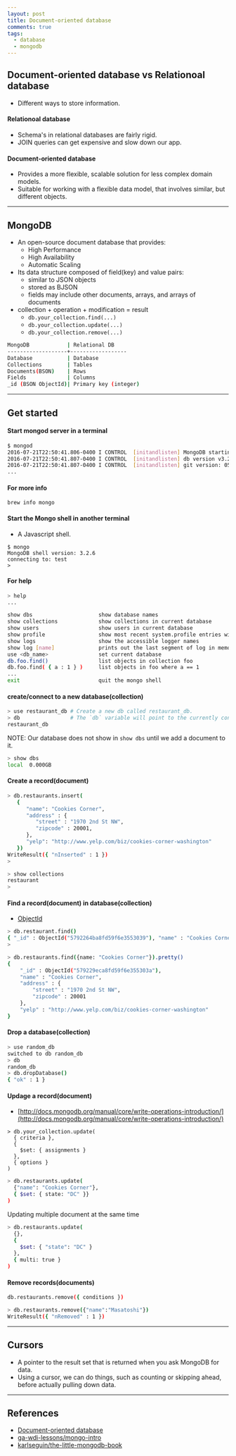 ```yaml
---
layout: post
title: Document-oriented database
comments: true
tags:
  - database
  - mongodb
---
```


## Document-oriented database vs Relationoal database

- Different ways to store information.

#### Relationoal database

- Schema's in relational databases are fairly rigid.
- JOIN queries can get expensive and slow down our app.

#### Document-oriented database

- Provides a more flexible, scalable solution for less complex domain models.
- Suitable for working with a flexible data model, that involves similar, but different objects.

---

## MongoDB

- An open-source document database that provides:
  - High Performance
  - High Availability
  - Automatic Scaling
- Its data structure composed of field(key) and value pairs:
  - similar to JSON objects
  - stored as BJSON
  - fields may include other documents, arrays, and arrays of documents
- collection + operation + modification = result
  - `db.your_collection.find(...)`
  - `db.your_collection.update(...)`
  - `db.your_collection.remove(...)`

```bash
MongoDB            | Relational DB
-------------------+------------------
Database           | Database
Collections        | Tables
Documents(BSON)    | Rows
Fields             | Columns
_id (BSON ObjectId)| Primary key (integer)
```

---

## Get started

#### Start mongod server in a terminal

```bash
$ mongod
2016-07-21T22:50:41.806-0400 I CONTROL  [initandlisten] MongoDB starting : pid=44910 port=27017 dbpath=/data/db 64-bit host=Masas-Mac.local
2016-07-21T22:50:41.807-0400 I CONTROL  [initandlisten] db version v3.2.6
2016-07-21T22:50:41.807-0400 I CONTROL  [initandlisten] git version: 05552b562c7a0b3143a729aaa0838e558dc49b25
...
```

#### For more info

```
brew info mongo
```

#### Start the Mongo shell in another terminal

- A Javascript shell.

```
$ mongo
MongoDB shell version: 3.2.6
connecting to: test
>
```

#### For help

```bash
> help
...

show dbs                     show database names
show collections             show collections in current database
show users                   show users in current database
show profile                 show most recent system.profile entries with time >= 1ms
show logs                    show the accessible logger names
show log [name]              prints out the last segment of log in memory, 'global' is default
use <db_name>                set current database
db.foo.find()                list objects in collection foo
db.foo.find( { a : 1 } )     list objects in foo where a == 1
...
exit                         quit the mongo shell
```

#### create/connect to a new database(collection)

```bash
> use restaurant_db # Create a new db called restaurant_db.
> db                # The `db` variable will point to the currently connected database.
restaurant_db
```

NOTE: Our database does not show in `show dbs` until we add a document to it.

```bash
> show dbs
local  0.000GB
```

#### Create a record(document)

```bash
> db.restaurants.insert(
   {
      "name": "Cookies Corner",
      "address" : {
         "street" : "1970 2nd St NW",
         "zipcode" : 20001,
      },
      "yelp": "http://www.yelp.com/biz/cookies-corner-washington"
   })
WriteResult({ "nInserted" : 1 })
>
```

```bash
> show collections
restaurant
>
```

#### Find a record(document) in database(collection)

- [ObjectId](https://docs.mongodb.com/manual/reference/method/ObjectId/)

```bash
> db.restaurant.find()
{ "_id" : ObjectId("5792264ba8fd59f6e3553039"), "name" : "Cookies Corner", "address" : { "street" : "1970 2nd st NW", "zipcode" : 20001 }, "yelp" : "http://www.yelp.com/biz/cookies-corner-washington" }
>
```

```bash
> db.restaurants.find({name: "Cookies Corner"}).pretty()
{
	"_id" : ObjectId("579229eca8fd59f6e355303a"),
	"name" : "Cookies Corner",
	"address" : {
		"street" : "1970 2nd St NW",
		"zipcode" : 20001
	},
	"yelp" : "http://www.yelp.com/biz/cookies-corner-washington"
}
```

#### Drop a database(collection)

```bash
> use random_db
switched to db random_db
> db
random_db
> db.dropDatabase()
{ "ok" : 1 }
```

#### Updage a record(document)

- [http://docs.mongodb.org/manual/core/write-operations-introduction/](http://docs.mongodb.org/manual/core/write-operations-introduction/)

```
> db.your_collection.update(
  { criteria },
  {
    $set: { assignments }
  },
  { options }
)
```

```bash
> db.restaurants.update(
  {"name": "Cookies Corner"},
  { $set: { state: "DC" }}
)
```

Updating multiple document at the same time

```bash
> db.restaurants.update(
  {},
  {
    $set: { "state": "DC" }
  },
  { multi: true }
)
```

#### Remove records(documents)

```bash
db.restaurants.remove({ conditions })
```

```bash
> db.restaurants.remove({"name":"Masatoshi"})
WriteResult({ "nRemoved" : 1 })
```

---

## Cursors

- A pointer to the result set that is returned when you ask MongoDB for data.
- Using a cursor, we can do things, such as counting or skipping ahead, before actually pulling down data.

---

## References

- [Document-oriented database](https://en.wikipedia.org/wiki/Document-oriented_database)
- [ga-wdi-lessons/mongo-intro](https://github.com/ga-wdi-lessons/mongo-intro)
- [karlseguin/the-little-mongodb-book](https://github.com/karlseguin/the-little-mongodb-book)
